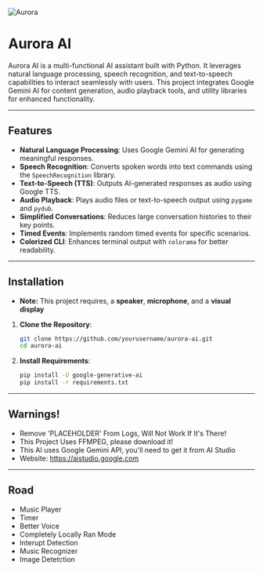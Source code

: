 ![Aurora](src/eyes/neutral.png)

# Aurora AI  

Aurora AI is a multi-functional AI assistant built with Python. It leverages natural language processing, speech recognition, and text-to-speech capabilities to interact seamlessly with users. This project integrates Google Gemini AI for content generation, audio playback tools, and utility libraries for enhanced functionality.  

---

## Features  

- **Natural Language Processing**: Uses Google Gemini AI for generating meaningful responses.  
- **Speech Recognition**: Converts spoken words into text commands using the `SpeechRecognition` library.  
- **Text-to-Speech (TTS)**: Outputs AI-generated responses as audio using Google TTS.  
- **Audio Playback**: Plays audio files or text-to-speech output using `pygame` and `pydub`.  
- **Simplified Conversations**: Reduces large conversation histories to their key points.  
- **Timed Events**: Implements random timed events for specific scenarios.  
- **Colorized CLI**: Enhances terminal output with `colorama` for better readability.  

---

## Installation  

- **Note:** This project requires, a **speaker**, **microphone**, and a **visual display**

1. **Clone the Repository**:  
   ```bash
   git clone https://github.com/yourusername/aurora-ai.git
   cd aurora-ai
2. **Install Requirements**:
   ```bash
   pip install -U google-generative-ai
   pip install -r requirements.txt

---

   
## Warnings!
  - Remove 'PLACEHOLDER' From Logs, Will Not Work If It's There!
  - This Project Uses FFMPEG, please download it!
  - This AI uses Google Gemini API, you'll need to get it from AI Studio
  - Website: https://aistudio.google.com

---

## Road

- Music Player
- Timer
- Better Voice
- Completely Locally Ran Mode
- Interupt Detection
- Music Recognizer
- Image Detetction
